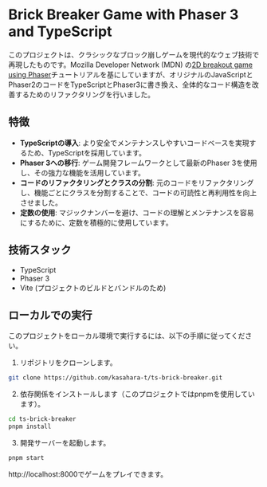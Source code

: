 # Brick Breaker Game with Phaser 3 and TypeScript

このプロジェクトは、クラシックなブロック崩しゲームを現代的なウェブ技術で再現したものです。Mozilla Developer Network (MDN) の[2D breakout game using Phaser](https://developer.mozilla.org/en-US/docs/Games/Tutorials/2D_breakout_game_Phaser)チュートリアルを基にしていますが、オリジナルのJavaScriptとPhaser2のコードをTypeScriptとPhaser3に書き換え、全体的なコード構造を改善するためのリファクタリングを行いました。

## 特徴

- **TypeScriptの導入**: より安全でメンテナンスしやすいコードベースを実現するため、TypeScriptを採用しています。
- **Phaser 3への移行**: ゲーム開発フレームワークとして最新のPhaser 3を使用し、その強力な機能を活用しています。
- **コードのリファクタリングとクラスの分割**: 元のコードをリファクタリングし、機能ごとにクラスを分割することで、コードの可読性と再利用性を向上させました。
- **定数の使用**: マジックナンバーを避け、コードの理解とメンテナンスを容易にするために、定数を積極的に使用しています。

## 技術スタック

- TypeScript
- Phaser 3
- Vite (プロジェクトのビルドとバンドルのため)

## ローカルでの実行

このプロジェクトをローカル環境で実行するには、以下の手順に従ってください。

1. リポジトリをクローンします。

```bash
git clone https://github.com/kasahara-t/ts-brick-breaker.git
```

2. 依存関係をインストールします（このプロジェクトではpnpmを使用しています）。

```bash
cd ts-brick-breaker
pnpm install
```

3. 開発サーバーを起動します。

```bash
pnpm start
```

http://localhost:8000でゲームをプレイできます。